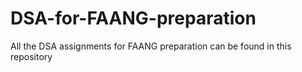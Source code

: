 # DSA-for-FAANG-preparation
All the DSA assignments for FAANG preparation can be found in this repository
